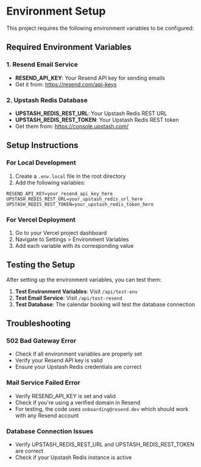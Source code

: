 # Environment Setup

This project requires the following environment variables to be configured:

## Required Environment Variables

### 1. Resend Email Service
- **RESEND_API_KEY**: Your Resend API key for sending emails
- Get it from: https://resend.com/api-keys

### 2. Upstash Redis Database
- **UPSTASH_REDIS_REST_URL**: Your Upstash Redis REST URL
- **UPSTASH_REDIS_REST_TOKEN**: Your Upstash Redis REST token
- Get them from: https://console.upstash.com/

## Setup Instructions

### For Local Development
1. Create a `.env.local` file in the root directory
2. Add the following variables:
```env
RESEND_API_KEY=your_resend_api_key_here
UPSTASH_REDIS_REST_URL=your_upstash_redis_url_here
UPSTASH_REDIS_REST_TOKEN=your_upstash_redis_token_here
```

### For Vercel Deployment
1. Go to your Vercel project dashboard
2. Navigate to Settings > Environment Variables
3. Add each variable with its corresponding value

## Testing the Setup

After setting up the environment variables, you can test them:

1. **Test Environment Variables**: Visit `/api/test-env`
2. **Test Email Service**: Visit `/api/test-resend`
3. **Test Database**: The calendar booking will test the database connection

## Troubleshooting

### 502 Bad Gateway Error
- Check if all environment variables are properly set
- Verify your Resend API key is valid
- Ensure your Upstash Redis credentials are correct

### Mail Service Failed Error
- Verify RESEND_API_KEY is set and valid
- Check if you're using a verified domain in Resend
- For testing, the code uses `onboarding@resend.dev` which should work with any Resend account

### Database Connection Issues
- Verify UPSTASH_REDIS_REST_URL and UPSTASH_REDIS_REST_TOKEN are correct
- Check if your Upstash Redis instance is active 